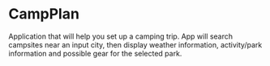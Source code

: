# CampPlan
Application that will help you set up a camping trip. App will search campsites near an input city, then display weather information, activity/park information and possible gear for the selected park.


